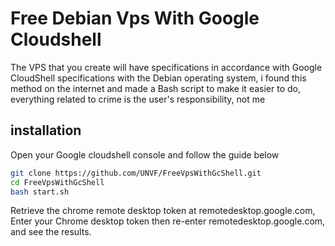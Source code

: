 # Free Debian Vps With Google Cloudshell

The VPS that you create will have specifications in accordance with Google CloudShell specifications with the Debian operating system, i found this method on the internet and made a Bash script to make it easier to do, everything related to crime is the user's responsibility, not me

## installation

Open your Google cloudshell console and follow the guide below

```bash
git clone https://github.com/UNVF/FreeVpsWithGcShell.git
cd FreeVpsWithGcShell
bash start.sh
```
Retrieve the chrome remote desktop token at remotedesktop.google.com, Enter your Chrome desktop token then re-enter remotedesktop.google.com, and see the results.

